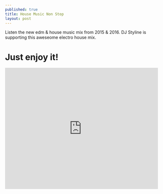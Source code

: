 ```yaml
---
published: true
title: House Music Non Stop
layout: post
---
```

Listen the new edm & house music mix from 2015 & 2016. DJ Styline is supporting this aweseome electro house mix.

# Just enjoy it!

<iframe width="100%" height="400" src="https://www.youtube.com/embed/4MkNdBHNWWc" frameborder="0" allowfullscreen></iframe>
